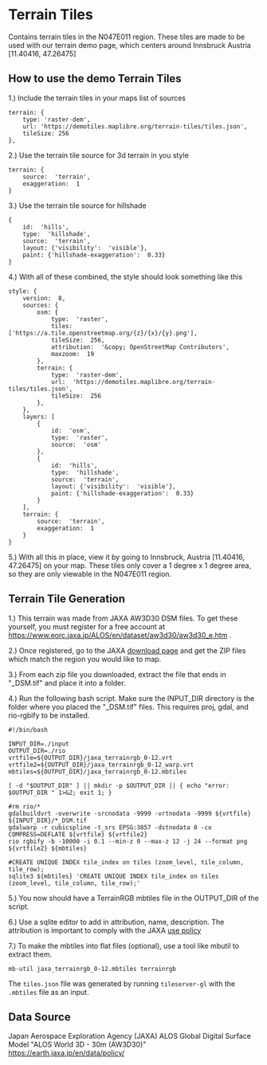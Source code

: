 

# Terrain Tiles

Contains terrain tiles in the N047E011 region. These tiles are made to be used with our terrain demo page, which centers around Innsbruck Austria [11.40416, 47.26475]

## How to use the demo Terrain Tiles

1.) Include the terrain tiles in your maps list of sources
```
terrain: {
	type: 'raster-dem',
	url: 'https://demotiles.maplibre.org/terrain-tiles/tiles.json',
	tileSize: 256
},
```
2.) Use the terrain tile source for 3d terrain in you style

    terrain: {
    	source:  'terrain',
    	exaggeration:  1
    }

3.) Use the terrain tile source for hillshade

    {
    	id:  'hills',
    	type:  'hillshade',
    	source:  'terrain',
    	layout: {'visibility':  'visible'},
    	paint: {'hillshade-exaggeration':  0.33}
    }
4.) With all of these combined, the style should look something like this
 

    style: {
    	version:  8,
    	sources: {
    		osm: {
				type:  'raster',
				tiles: ['https://a.tile.openstreetmap.org/{z}/{x}/{y}.png'],
				tileSize:  256,
				attribution:  '&copy; OpenStreetMap Contributors',
				maxzoom:  19
			},
    		terrain: {
				type:  'raster-dem',
				url:  'https://demotiles.maplibre.org/terrain-tiles/tiles.json',
				tileSize:  256
			},
    	},
    	layers: [
    		{
    			id:  'osm',
    			type:  'raster',
    			source:  'osm'
    		},
    		{
    			id:  'hills',
				type:  'hillshade',
				source:  'terrain',
				layout: {'visibility':  'visible'},
				paint: {'hillshade-exaggeration':  0.33}
			}
		],
		terrain: {
			source:  'terrain',
			exaggeration:  1
		}
    }

5.) With all this in place, view it by going to Innsbruck, Austria [11.40416, 47.26475] on your map. These tiles only cover a 1 degree x 1 degree area, so they are only viewable in the N047E011 region.

## Terrain Tile Generation


1.) This terrain was made from JAXA AW3D30 DSM files. To get these yourself, you must register for a free account at https://www.eorc.jaxa.jp/ALOS/en/dataset/aw3d30/aw3d30_e.htm .

2.) Once registered, go to the JAXA [download page](https://www.eorc.jaxa.jp/ALOS/en/aw3d30/data/index.htm) and get the ZIP files which match the region you would like to map.

3.) From each zip file you downloaded, extract the file that ends in "_DSM.tif" and place it into a folder.

4.) Run the following bash script. Make sure the INPUT_DIR directory is the folder where you placed the "_DSM.tif" files. This requires proj, gdal, and rio-rgbify to be installed.

    #!/bin/bash
    
    INPUT_DIR=./input
    OUTPUT_DIR=./rio
    vrtfile=${OUTPUT_DIR}/jaxa_terrainrgb_0-12.vrt
    vrtfile2=${OUTPUT_DIR}/jaxa_terrainrgb_0-12_warp.vrt
    mbtiles=${OUTPUT_DIR}/jaxa_terrainrgb_0-12.mbtiles

    [ -d "$OUTPUT_DIR" ] || mkdir -p $OUTPUT_DIR || { echo "error: $OUTPUT_DIR " 1>&2; exit 1; }
    
    #rm rio/*
    gdalbuildvrt -overwrite -srcnodata -9999 -vrtnodata -9999 ${vrtfile} ${INPUT_DIR}/*_DSM.tif
    gdalwarp -r cubicspline -t_srs EPSG:3857 -dstnodata 0 -co COMPRESS=DEFLATE ${vrtfile} ${vrtfile2}
    rio rgbify -b -10000 -i 0.1 --min-z 0 --max-z 12 -j 24 --format png ${vrtfile2} ${mbtiles}
    
    #CREATE UNIQUE INDEX tile_index on tiles (zoom_level, tile_column, tile_row);
    sqlite3 ${mbtiles} 'CREATE UNIQUE INDEX tile_index on tiles (zoom_level, tile_column, tile_row);'

5.) You now should have a TerrainRGB mbtiles file in the OUTPUT_DIR of the script. 

6.) Use a sqlite editor to add in attribution, name, description.  The attribution is important to comply with the JAXA [use policy](https://earth.jaxa.jp/policy/en.html) 

7.) To make the mbtiles into flat files (optional), use a tool like mbutil to extract them.

    mb-util jaxa_terrainrgb_0-12.mbtiles terrainrgb

The `tiles.json` file was generated by running `tileserver-gl` with the `.mbtiles` file as an input.

## Data Source
Japan Aerospace Exploration Agency (JAXA)
ALOS Global Digital Surface Model "ALOS World 3D - 30m (AW3D30)"
https://earth.jaxa.jp/en/data/policy/
